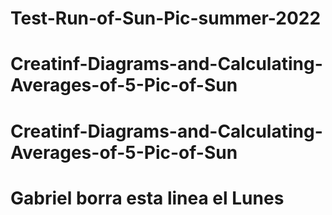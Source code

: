 
# Test-Run-of-Sun-Pic-summer-2022
# Creatinf-Diagrams-and-Calculating-Averages-of-5-Pic-of-Sun
# Creatinf-Diagrams-and-Calculating-Averages-of-5-Pic-of-Sun

# Gabriel borra esta linea el Lunes

